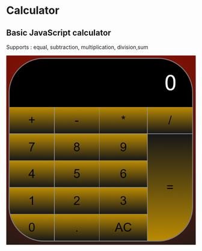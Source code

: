 # Calculator
## Basic JavaScript calculator

Supports : equal, subtraction, multiplication, division,sum


![Calc](https://github.com/barakle2401/Calculator/blob/master/calculator.PNG)

